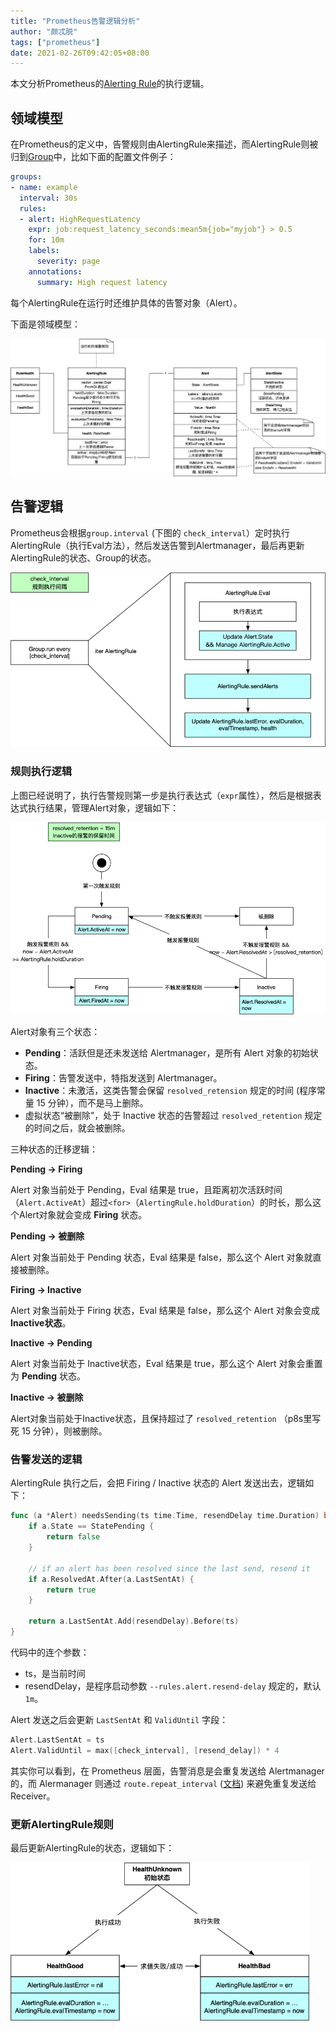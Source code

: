 ```yaml
---
title: "Prometheus告警逻辑分析"
author: "颇忒脱"
tags: ["prometheus"]
date: 2021-02-26T09:42:05+08:00
---
```


<!--more-->

本文分析Prometheus的[Alerting Rule][1]的执行逻辑。

## 领域模型

在Prometheus的定义中，告警规则由AlertingRule来描述，而AlertingRule则被归到[Group][p8s-group]中，比如下面的配置文件例子：

```yaml
groups:
- name: example
  interval: 30s
  rules:
  - alert: HighRequestLatency
    expr: job:request_latency_seconds:mean5m{job="myjob"} > 0.5
    for: 10m
    labels:
      severity: page
    annotations:
      summary: High request latency
```

每个AlertingRule在运行时还维护具体的告警对象（Alert）。

下面是领域模型：

<img src="domain.png" style="zoom:50%" />

## 告警逻辑

Prometheus会根据`group.interval` (下图的 `check_interval`）定时执行AlertingRule（执行Eval方法），然后发送告警到Alertmanager，最后再更新AlertingRule的状态、Group的状态。

<img src="logic.png" style="zoom:65%" />

### 规则执行逻辑

上图已经说明了，执行告警规则第一步是执行表达式（`expr`属性），然后是根据表达式执行结果，管理Alert对象，逻辑如下：

<img src="alert-state.png" style="zoom:65%" />

Alert对象有三个状态：

* **Pending**：活跃但是还未发送给 Alertmanager，是所有 Alert 对象的初始状态。
* **Firing**：告警发送中，特指发送到 Alertmanager。
* **Inactive**：未激活，这类告警会保留 `resolved_retension` 规定的时间 (程序常量 15 分钟），而不是马上删除。
* 虚拟状态“被删除”，处于 Inactive 状态的告警超过 `resolved_retention` 规定的时间之后，就会被删除。

三种状态的迁移逻辑：

**Pending -> Firing**

Alert 对象当前处于 Pending，Eval 结果是 true，且距离初次活跃时间（`Alert.ActiveAt`）超过`<for>`（`AlertingRule.holdDuration`）的时长，那么这个Alert对象就会变成 **Firing** 状态。

**Pending -> 被删除**

Alert 对象当前处于 Pending 状态，Eval 结果是 false，那么这个 Alert 对象就直接被删除。

**Firing -> Inactive**

Alert 对象当前处于 Firing 状态，Eval 结果是 false，那么这个 Alert 对象会变成 **Inactive状态**。

**Inactive -> Pending**

Alert 对象当前处于 Inactive状态，Eval 结果是 true，那么这个 Alert 对象会重置为 **Pending** 状态。

**Inactive -> 被删除**

Alert对象当前处于Inactive状态，且保持超过了 `resolved_retention` （p8s里写死 15 分钟），则被删除。

### 告警发送的逻辑

AlertingRule 执行之后，会把 Firing / Inactive 状态的 Alert 发送出去，逻辑如下：

```go
func (a *Alert) needsSending(ts time.Time, resendDelay time.Duration) bool {
	if a.State == StatePending {
		return false
	}

	// if an alert has been resolved since the last send, resend it
	if a.ResolvedAt.After(a.LastSentAt) {
		return true
	}

	return a.LastSentAt.Add(resendDelay).Before(ts)
}
```

代码中的连个参数：

* ts，是当前时间
* resendDelay，是程序启动参数 `--rules.alert.resend-delay` 规定的，默认 `1m`。

Alert 发送之后会更新 `LastSentAt` 和 `ValidUntil` 字段：

```go
Alert.LastSentAt = ts
Alert.ValidUntil = max([check_interval], [resend_delay]) * 4
```

其实你可以看到，在 Prometheus 层面，告警消息是会重复发送给 Alertmanager 的，而 Alermanager 则通过 `route.repeat_interval` ([文档][2]) 来避免重复发送给 Receiver。 

### 更新AlertingRule规则

最后更新AlertingRule的状态，逻辑如下：

<img src="alerting-rule-state.png" style="zoom:65%" />


[1]: https://prometheus.io/docs/prometheus/latest/configuration/alerting_rules/
[p8s-group]: https://prometheus.io/docs/prometheus/2.25/configuration/recording_rules/#rule_group
[2]: https://prometheus.io/docs/alerting/latest/configuration/#route